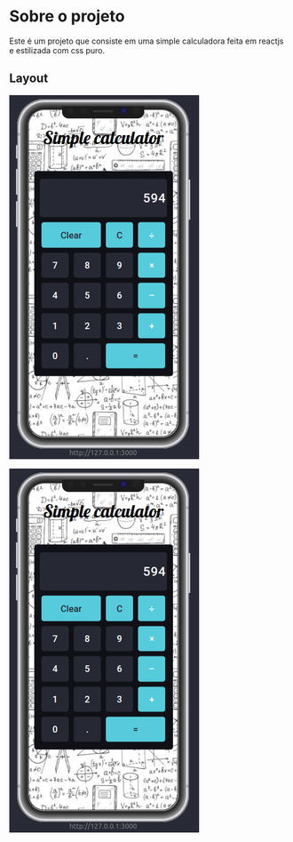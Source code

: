# Sobre o projeto

Este é um projeto que consiste em uma simple calculadora feita em reactjs e estilizada com css puro.

## Layout

![Mobile](./src/img/mobile.png)

![Web](./src/img/mobile.png)
